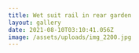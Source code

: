 ```yaml
---
title: Wet suit rail in rear garden
layout: gallery
date: 2021-08-10T03:10:41.056Z
image: /assets/uploads/img_2200.jpg
---
```


